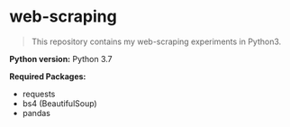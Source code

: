 # web-scraping

> This repository contains my web-scraping experiments in Python3.

**Python version:** Python 3.7

**Required Packages:**

 - requests
 - bs4 (BeautifulSoup)
 - pandas
